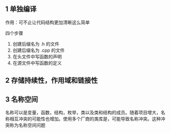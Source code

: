 ## 1 单独编译

作用：可不止让代码结构更加清晰这么简单

四个步骤

1.  创建后缀名为 .h 的文件
2.  创建后缀名为 .cpp 的文件
3.  在头文件中写函数的声明
4.  在源文件中写函数的定义

## 2 存储持续性，作用域和链接性

## 3 名称空间

名称可以是变量，函数，结构，枚举，类以及类和结构的成员。随着项目增大，名称相互冲突的可能性也增加。使用多个厂商的类库是，可能导致名称冲突。这种冲突称为名称空间问题



